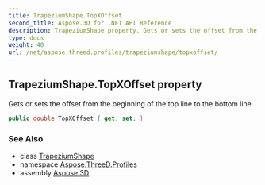 ```yaml
---
title: TrapeziumShape.TopXOffset
second_title: Aspose.3D for .NET API Reference
description: TrapeziumShape property. Gets or sets the offset from the beginning of the top line to the bottom line
type: docs
weight: 40
url: /net/aspose.threed.profiles/trapeziumshape/topxoffset/
---
```

## TrapeziumShape.TopXOffset property

Gets or sets the offset from the beginning of the top line to the bottom line.

```csharp
public double TopXOffset { get; set; }
```

### See Also

* class [TrapeziumShape](../)
* namespace [Aspose.ThreeD.Profiles](../../trapeziumshape/)
* assembly [Aspose.3D](../../../)


